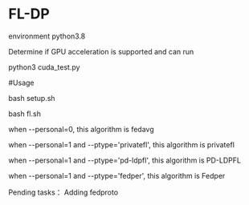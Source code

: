 # FL-DP
environment python3.8

Determine if GPU acceleration is supported and can run 

python3 cuda_test.py

#Usage

bash setup.sh

bash fl.sh

when --personal=0, this algorithm is fedavg

when --personal=1 and --ptype='privatefl', this algorithm is privatefl

when --personal=1 and --ptype='pd-ldpfl', this algorithm is PD-LDPFL

when --personal=1 and --ptype='fedper', this algorithm is Fedper

Pending tasks：
Adding fedproto
